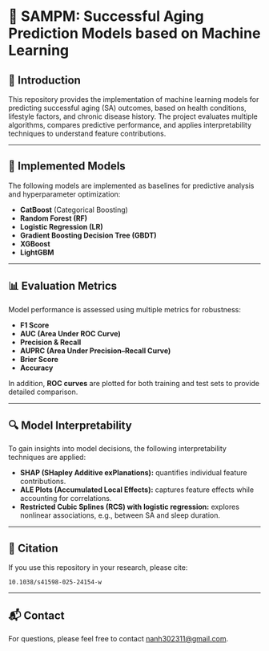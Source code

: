 # 🧬 SAMPM: Successful Aging Prediction Models based on Machine Learning
## 📖 Introduction
This repository provides the implementation of machine learning models for predicting successful aging (SA) outcomes, based on health conditions, lifestyle factors, and chronic disease history.
The project evaluates multiple algorithms, compares predictive performance, and applies interpretability techniques to understand feature contributions.

---

## 🚀 Implemented Models
The following models are implemented as baselines for predictive analysis and hyperparameter optimization:

- **CatBoost** (Categorical Boosting)  
- **Random Forest (RF)**  
- **Logistic Regression (LR)**  
- **Gradient Boosting Decision Tree (GBDT)**  
- **XGBoost**  
- **LightGBM**  

---

## 📊 Evaluation Metrics
Model performance is assessed using multiple metrics for robustness:

- **F1 Score**  
- **AUC (Area Under ROC Curve)**  
- **Precision & Recall**  
- **AUPRC (Area Under Precision–Recall Curve)**  
- **Brier Score**  
- **Accuracy**  

In addition, **ROC curves** are plotted for both training and test sets to provide detailed comparison.

---

## 🔍 Model Interpretability
To gain insights into model decisions, the following interpretability techniques are applied:

- **SHAP (SHapley Additive exPlanations):** quantifies individual feature contributions.  
- **ALE Plots (Accumulated Local Effects):** captures feature effects while accounting for correlations.  
- **Restricted Cubic Splines (RCS) with logistic regression:** explores nonlinear associations, e.g., between SA and sleep duration.  

---

## 📜 Citation
If you use this repository in your research, please cite:
```{}
10.1038/s41598-025-24154-w
```

---

## 📬 Contact
For questions, please feel free to contact nanh302311@gmail.com.

